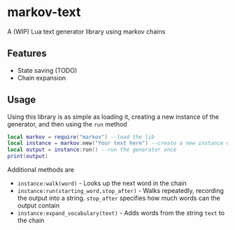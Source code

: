 # markov-text

A (WIP) Lua text generator library using markov chains 

## Features

- State saving (TODO)
- Chain expansion

## Usage
Using this library is as simple as loading it, creating a new instance of the generator, and then using the ``run`` method

```lua
local markov = require("markov") --load the lib
local instance = markov.new("Your text here") --create a new instance of the generator
local output = instance:run() --run the generator once
print(output) 
```

Additional methods are

- ``instance:walk(word)`` - Looks up the next word in the chain
- ``instance:run(starting_word,stop_after)`` - Walks repeatedly, recording the output into a string. ``stop_after`` specifies how much words can the output contain
- ``instance:expand_vocabulary(text)`` - Adds words from the string ``text`` to the chain
